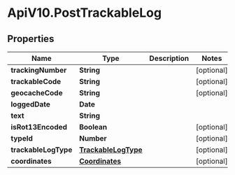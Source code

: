 # ApiV10.PostTrackableLog

## Properties

Name | Type | Description | Notes
------------ | ------------- | ------------- | -------------
**trackingNumber** | **String** |  | [optional] 
**trackableCode** | **String** |  | [optional] 
**geocacheCode** | **String** |  | [optional] 
**loggedDate** | **Date** |  | 
**text** | **String** |  | 
**isRot13Encoded** | **Boolean** |  | [optional] 
**typeId** | **Number** |  | [optional] 
**trackableLogType** | [**TrackableLogType**](TrackableLogType.md) |  | [optional] 
**coordinates** | [**Coordinates**](Coordinates.md) |  | [optional] 


